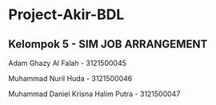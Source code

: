 # Project-Akir-BDL
<h2>Kelompok 5 - SIM JOB ARRANGEMENT</h2>

<p>Adam Ghazy Al Falah - 3121500045</p>
<p>Muhammad Nuril Huda - 3121500046</p>
<p>Muhammad Daniel Krisna Halim Putra - 3121500047</p>
